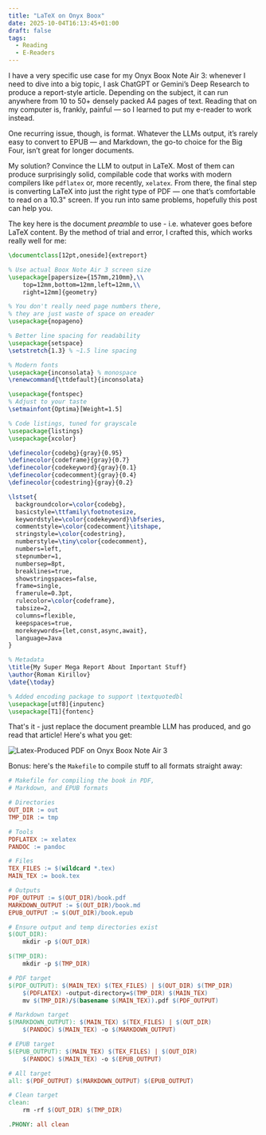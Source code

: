 ```yaml
---
title: "LaTeX on Onyx Boox"
date: 2025-10-04T16:13:45+01:00
draft: false
tags: 
  - Reading
  - E-Readers
---
```


I have a very specific use case for my Onyx Boox Note Air 3: whenever I need to dive into a big topic, I ask ChatGPT or Gemini’s Deep Research to produce a report-style article. Depending on the subject, it can run anywhere from 10 to 50+ densely packed A4 pages of text. Reading that on my computer is, frankly, painful — so I learned to put my e-reader to work instead.  

One recurring issue, though, is format. Whatever the LLMs output, it’s rarely easy to convert to EPUB — and Markdown, the go-to choice for the Big Four, isn’t great for longer documents.  

My solution? Convince the LLM to output in LaTeX. Most of them can produce surprisingly solid, compilable code that works with modern compilers like `pdflatex` or, more recently, `xelatex`. From there, the final step is converting LaTeX into just the right type of PDF — one that’s comfortable to read on a 10.3" screen. If you run into same problems, hopefully this post can help you.

The key here is the document _preamble_ to use - i.e. whatever goes before LaTeX content. By the method of trial and error, I crafted this, which works really well for me:

```latex
\documentclass[12pt,oneside]{extreport} 

% Use actual Boox Note Air 3 screen size
\usepackage[papersize={157mm,210mm},\\
    top=12mm,bottom=12mm,left=12mm,\\
    right=12mm]{geometry}

% You don't really need page numbers there, 
% they are just waste of space on ereader
\usepackage{nopageno} 

% Better line spacing for readability
\usepackage{setspace}
\setstretch{1.3} % ~1.5 line spacing

% Modern fonts
\usepackage{inconsolata} % monospace
\renewcommand{\ttdefault}{inconsolata}

\usepackage{fontspec}
% Adjust to your taste
\setmainfont{Optima}[Weight=1.5] 

% Code listings, tuned for grayscale
\usepackage{listings}
\usepackage{xcolor}

\definecolor{codebg}{gray}{0.95}
\definecolor{codeframe}{gray}{0.7}
\definecolor{codekeyword}{gray}{0.1}
\definecolor{codecomment}{gray}{0.4}
\definecolor{codestring}{gray}{0.2}

\lstset{
  backgroundcolor=\color{codebg},
  basicstyle=\ttfamily\footnotesize,
  keywordstyle=\color{codekeyword}\bfseries,
  commentstyle=\color{codecomment}\itshape,
  stringstyle=\color{codestring},
  numberstyle=\tiny\color{codecomment},
  numbers=left,
  stepnumber=1,
  numbersep=8pt,
  breaklines=true,
  showstringspaces=false,
  frame=single,
  framerule=0.3pt,
  rulecolor=\color{codeframe},
  tabsize=2,
  columns=flexible,
  keepspaces=true,
  morekeywords={let,const,async,await},
  language=Java
}

% Metadata
\title{My Super Mega Report About Important Stuff}
\author{Roman Kirillov}
\date{\today}

% Added encoding package to support \textquotedbl
\usepackage[utf8]{inputenc}
\usepackage[T1]{fontenc}
```

That's it - just replace the document preamble LLM has produced, and go read that article! Here's what you get:

![Latex-Produced PDF on Onyx Boox Note Air 3](/static/reading/onyx-latex.png)

Bonus: here's the `Makefile` to compile stuff to all formats straight away:

```Makefile
# Makefile for compiling the book in PDF, 
# Markdown, and EPUB formats

# Directories
OUT_DIR := out
TMP_DIR := tmp

# Tools
PDFLATEX := xelatex
PANDOC := pandoc

# Files
TEX_FILES := $(wildcard *.tex)
MAIN_TEX := book.tex 

# Outputs
PDF_OUTPUT := $(OUT_DIR)/book.pdf
MARKDOWN_OUTPUT := $(OUT_DIR)/book.md
EPUB_OUTPUT := $(OUT_DIR)/book.epub

# Ensure output and temp directories exist
$(OUT_DIR):
	mkdir -p $(OUT_DIR)

$(TMP_DIR):
	mkdir -p $(TMP_DIR)

# PDF target
$(PDF_OUTPUT): $(MAIN_TEX) $(TEX_FILES) | $(OUT_DIR) $(TMP_DIR)
	$(PDFLATEX) -output-directory=$(TMP_DIR) $(MAIN_TEX)
	mv $(TMP_DIR)/$(basename $(MAIN_TEX)).pdf $(PDF_OUTPUT)

# Markdown target
$(MARKDOWN_OUTPUT): $(MAIN_TEX) $(TEX_FILES) | $(OUT_DIR)
	$(PANDOC) $(MAIN_TEX) -o $(MARKDOWN_OUTPUT)

# EPUB target
$(EPUB_OUTPUT): $(MAIN_TEX) $(TEX_FILES) | $(OUT_DIR)
	$(PANDOC) $(MAIN_TEX) -o $(EPUB_OUTPUT)

# All target
all: $(PDF_OUTPUT) $(MARKDOWN_OUTPUT) $(EPUB_OUTPUT)

# Clean target
clean:
	rm -rf $(OUT_DIR) $(TMP_DIR)

.PHONY: all clean
```